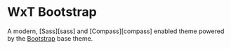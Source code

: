 WxT Bootstrap
=============
A modern, [Sass][sass] and [Compass][compass] enabled theme powered by the [Bootstrap][bootstrap] base theme.

<!-- Links Referenced -->

[bootstrap]:    http://drupal.org/project/bootstrap
